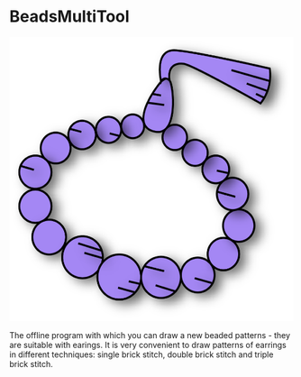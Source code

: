 # BeadsMultiTool
![alt text](./img/icon.png "Icon BeadsMultiTool")

The offline program with which you can draw a new beaded patterns - they are suitable with earings. It is very convenient to draw patterns of earrings in different techniques: single brick stitch, double brick stitch and triple brick stitch.
